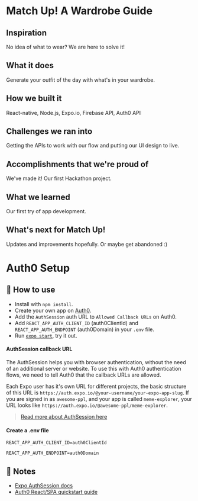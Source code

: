 # Match Up! A Wardrobe Guide

## Inspiration
No idea of what to wear? We are here to solve it!

## What it does
Generate your outfit of the day with what's in your wardrobe.

## How we built it
React-native, Node.js, Expo.io, Firebase API, Auth0 API

## Challenges we ran into
Getting the APIs to work with our flow and putting our UI design to live.

## Accomplishments that we're proud of
We've made it! Our first Hackathon project.

## What we learned
Our first try of app development.

## What's next for Match Up!
Updates and improvements hopefully. Or maybe get abandoned :)

# Auth0 Setup

## 🚀 How to use

- Install with `npm install`.
- Create your own app on [Auth0](https://auth0.com).
- Add the `AuthSession` auth URL to `Allowed Callback URLs` on Auth0.
- Add `REACT_APP_AUTH_CLIENT_ID` (auth0ClientId) and `REACT_APP_AUTH_ENDPOINT` (auth0Domain) in your `.env` file.
- Run [`expo start`](https://docs.expo.dev/versions/latest/workflow/expo-cli/), try it out.

#### AuthSession callback URL

The AuthSession helps you with browser authentication, without the need of an additional server or website. To use this with Auth0 authentication flows, we need to tell Auth0 that the callback URLs are allowed.

Each Expo user has it's own URL for different projects, the basic structure of this URL is `https://auth.expo.io/@your-username/your-expo-app-slug`. If you are signed in as `awesome-ppl`, and your app is called `meme-explorer`, your URL looks like `https://auth.expo.io/@awesome-ppl/meme-explorer`.

> [Read more about AuthSession here](https://docs.expo.dev/versions/latest/sdk/auth-session/)

#### Create a .env file
`REACT_APP_AUTH_CLIENT_ID=auth0ClientId`

`REACT_APP_AUTH_ENDPOINT=auth0Domain`

## 📝 Notes

- [Expo AuthSession docs](https://docs.expo.dev/versions/latest/sdk/auth-session/)
- [Auth0 React/SPA quickstart guide](https://auth0.com/docs/quickstart/spa/react)
